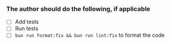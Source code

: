 ### The author should do the following, if applicable

- [ ] Add tests
- [ ] Run tests
- [ ] `bun run format:fix && bun run lint:fix` to format the code

